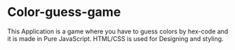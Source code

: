 # Color-guess-game
This Application is a game where you have to guess colors by hex-code and it is made in Pure JavaScript. HTML/CSS is used for Designing and styling.
